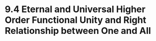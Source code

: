 # 9.4 Eternal and Universal Higher Order Functional Unity and Right Relationship between One and All

